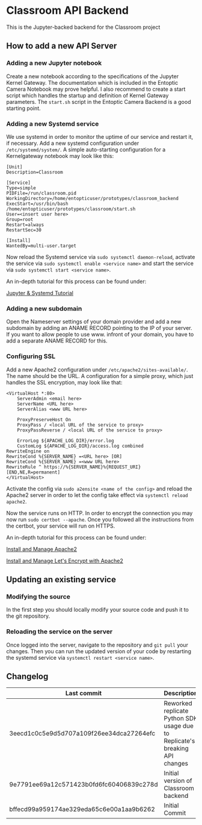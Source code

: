 # Classroom API Backend
This is the Jupyter-backed backend for the Classroom project

## How to add a new API Server

### Adding a new Jupyter notebook

Create a new notebook according to the specifications of the Jupyter Kernel Gateway. The documentation which is included in the Entoptic Camera Notebook may prove helpful. I also recommend to create a start script which handles the startup and definition of Kernel Gateway parameters. The ```start.sh``` script in the Entoptic Camera Backend is a good starting point.

### Adding a new Systemd service

We use systemd in order to monitor the uptime of our service and restart it, if necessary. Add a new systemd configuration under ```/etc/systemd/system/```. A simple auto-starting configuration for a Kernelgateway notebook may look like this:

```
[Unit]
Description=Classroom

[Service]
Type=simple
PIDFile=/run/classroom.pid
WorkingDirectory=/home/entopticuser/prototypes/classroom_backend
ExecStart=/usr/bin/bash /home/entopticuser/prototypes/classroom/start.sh
User=<insert user here>
Group=root
Restart=always
RestartSec=30

[Install]
WantedBy=multi-user.target
```

Now reload the Systemd service via ```sudo systemctl daemon-reload```, activate the service via ```sudo systemctl enable <service name>``` and start the service via ```sudo systemctl start <service name>```.

An in-depth tutorial for this process can be found under:

[Jupyter & Systemd Tutorial](https://janakiev.com/blog/jupyter-systemd/)

### Adding a new subdomain

Open the Nameserver settings of your domain provider and add a new subdomain by adding an ANAME RECORD pointing to the IP of your server. If you want to allow people to use www. infront of your domain, you have to add a separate ANAME RECORD for this.

### Configuring SSL

Add a new Apache2 configuration under ```/etc/apache2/sites-available/```. The name should be the URL. A configuration for a simple proxy, which just handles the SSL encryption, may look like that:

```
<VirtualHost *:80>
    ServerAdmin <email here>
    ServerName <URL here>
    ServerAlias <www URL here>

    ProxyPreserveHost On
    ProxyPass / <local URL of the service to proxy>
    ProxyPassReverse / <local URL of the service to proxy>
    
    ErrorLog ${APACHE_LOG_DIR}/error.log
    CustomLog ${APACHE_LOG_DIR}/access.log combined
RewriteEngine on
RewriteCond %{SERVER_NAME} =<URL here> [OR]
RewriteCond %{SERVER_NAME} =<www URL here>
RewriteRule ^ https://%{SERVER_NAME}%{REQUEST_URI} [END,NE,R=permanent]
</VirtualHost>
```

Activate the config via `sudo a2ensite <name of the config>` and reload the Apache2 server in order to let the config take effect via ```systemctl reload apache2```.

Now the service runs on HTTP. In order to encrypt the connection you may now run ```sudo certbot --apache```. Once you followed all the instructions from the certbot, your service will run on HTTPS.

An in-depth tutorial for this process can be found under:

[Install and Manage Apache2](https://www.digitalocean.com/community/tutorials/how-to-install-the-apache-web-server-on-ubuntu-20-04)

[Install and Manage Let's Encrypt with Apache2](https://www.digitalocean.com/community/tutorials/how-to-secure-apache-with-let-s-encrypt-on-ubuntu-20-04)

## Updating an existing service

### Modifying the source
In the first step you should locally modify your source code and push it to the git repository.

### Reloading the service on the server
Once logged into the server, navigate to the repository and ```git pull``` your changes. Then you can run the updated version of your code by restarting the systemd service via ```systemctl restart <service name>```.

## Changelog

| Last commit                              | Description                                                                 |
|------------------------------------------|-----------------------------------------------------------------------------|
| 3eecd1c0c5e9d5d707a109f26ee34dca27264efc | Reworked replicate Python SDK usage due to Replicate's breaking API changes |
| 9e7791ee69a12c571423b0fd6fc60406839c278d | Initial version of Classroom backend                                        |
| bffecd99a959174ae329eda65c6e00a1aa9b6262 | Initial Commit                                                              |

